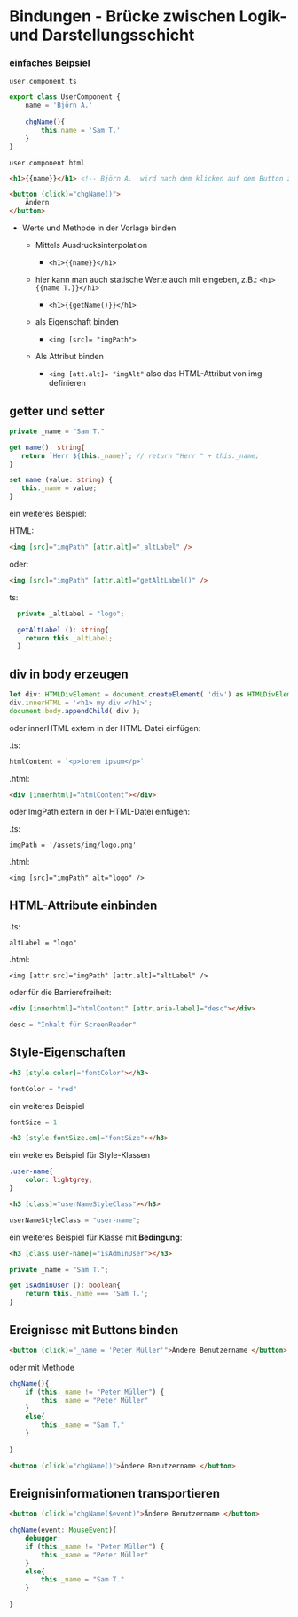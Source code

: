 # Bindungen - Brücke zwischen Logik- und Darstellungsschicht

### einfaches Beipsiel

`user.component.ts`

```typescript
export class UserComponent {
	name = 'Björn A.'
	
	chgName(){
		this.name = 'Sam T.'
	}
}

```



`user.component.html`

```html
<h1>{{name}}</h1> <!-- Björn A.  wird nach dem klicken auf dem Button zum Sam. T--> 

<button (click)="chgName()"> 
	Ändern
</button>
```



* Werte und Methode in der Vorlage binden

  * Mittels Ausdrucksinterpolation

    * `<h1>{{name}}</h1>`
  * hier kann man auch statische Werte auch mit eingeben, z.B.: `<h1>{{name T.}}</h1>`
    * `<h1>{{getName()}}</h1>`
  * als Eigenschaft binden
    * `<img [src]= "imgPath">`
  * Als Attribut binden
    * `<img [att.alt]= "imgAlt"` also das HTML-Attribut von img definieren



## getter und setter

```typescript
private _name = "Sam T."

get name(): string{
​	return `Herr ${this._name}`; // return "Herr " + this._name;
}

set name (value: string) {
​	this._name = value;
}

```

 

ein weiteres Beispiel:

HTML:

```html
<img [src]="imgPath" [attr.alt]="_altLabel" />
```

oder:

```html
<img [src]="imgPath" [attr.alt]="getAltLabel()" />
```



ts:

```typescript
  private _altLabel = "logo";

  getAltLabel (): string{
    return this._altLabel;
  }
```





## div in body erzeugen

```typescript
let div: HTMLDivElement = document.createElement( 'div') as HTMLDivElement;
div.innerHTML = '<h1> my div </h1>';
document.body.appendChild( div );
```

 oder innerHTML extern in der HTML-Datei einfügen:

.ts:

```typescript
htmlContent = `<p>lorem ipsum</p>`
```

.html:

```html
<div [innerhtml]="htmlContent"></div>
```



oder ImgPath extern in der HTML-Datei einfügen:

.ts:

```
imgPath = '/assets/img/logo.png'
```

.html:

```
<img [src]="imgPath" alt="logo" />
```





## HTML-Attribute einbinden

.ts:

```
altLabel = "logo"
```

.html:

```
<img [attr.src]="imgPath" [attr.alt]="altLabel" />
```



oder für die Barrierefreiheit:

```html
<div [innerhtml]="htmlContent" [attr.aria-label]="desc"></div>
```

```typescript
desc = "Inhalt für ScreenReader"
```



## Style-Eigenschaften

```html
<h3 [style.color]="fontColor"></h3>
```

```typescript
fontColor = "red"
```



ein weiteres Beispiel

```typescript
fontSize = 1
```

```html
<h3 [style.fontSize.em]="fontSize"></h3>
```



ein weiteres Beispiel für Style-Klassen

```css
.user-name{
    color: lightgrey;
}
```

```html
<h3 [class]="userNameStyleClass"></h3>
```

```typescript
userNameStyleClass = "user-name";
```



ein weiteres Beispiel für Klasse mit **Bedingung**:

```html
<h3 [class.user-name]="isAdminUser"></h3>
```

```typescript
private _name = "Sam T.";

get isAdminUser (): boolean{
	return this._name === 'Sam T.';
}
```



## Ereignisse mit Buttons binden

```html
<button (click)="_name = 'Peter Müller'">Ändere Benutzername </button>
```

oder mit Methode

```typescript
chgName(){
	if (this._name != "Peter Müller") {
		this._name = "Peter Müller"
	}
	else{
		this._name = "Sam T."
	}
	
}
```

```html
<button (click)="chgName()">Ändere Benutzername </button>
```



## Ereignisinformationen transportieren

```html
<button (click)="chgName($event)">Ändere Benutzername </button>
```

```typescript
chgName(event: MouseEvent){
    debugger;
	if (this._name != "Peter Müller") {
		this._name = "Peter Müller"
	}
	else{
		this._name = "Sam T."
	}
	
}
```

